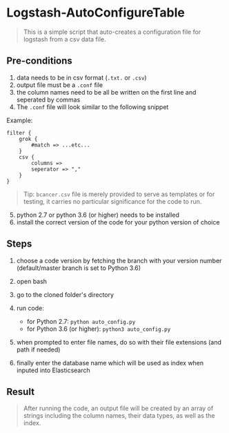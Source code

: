 # Logstash-AutoConfigureTable
>This is a simple script that auto-creates a configuration file for logstash from a csv data file.

## Pre-conditions
1. data needs to be in csv format (`.txt.` or `.csv`)
2. output file must be a `.conf` file
3. the column names need to be all be written on the first line and seperated by commas
4. The `.conf` file will look similar to the following snippet

Example:
```
filter {
    grok {
        #match => ...etc...
    }
    csv {
        columns =>
        seperator => ","
    }
}
```

>Tip: `bcancer.csv` file is merely provided to serve as templates or for testing, it carries no particular significance for the code to run.


5. python 2.7 or python 3.6 (or higher) needs to be installed
6. install the correct version of the code for your python version of choice


## Steps
1. choose a code version by fetching the branch with your version number (default/master branch is set to Python 3.6)
2. open bash
3. go to the cloned folder's directory
4. run code:
    
    * for Python 2.7: `python auto_config.py`
    * for Python 3.6 (or higher): `python3 auto_config.py`
5. when prompted to enter file names, do so with their file extensions (and path if needed)
6. finally enter the database name which will be used as index when inputed into Elasticsearch


## Result
>After running the code, an output file will be created by an array of strings including the column names, their data types, as well as the index.
